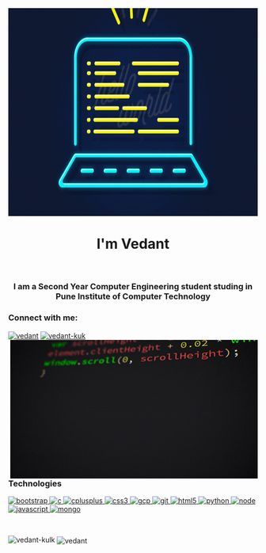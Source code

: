<img align="center" alt="GIF" src="hello.gif" width="838" height="420"/>
<h1 align="center">I'm Vedant</h1>
<br />
<h3 align="center">I am a Second Year Computer Engineering student studing in Pune Institute of Computer Technology</h3>


<h3 align="left">Connect with me:</h3>
<p align="left" >
<a href="https://twitter.com/VedantK68073869" target="blank"><img align="center" src="https://img.icons8.com/color/64/000000/twitter--v1.png" alt="vedant" height="50" width="50"></a>
<a href="https://www.linkedin.com/in/vedant007/" target="blank"><img align="center" src="https://img.icons8.com/color/64/000000/linkedin.png" alt="vedant-kuk" height="50" width="50"/></a>

 <img align="right"  alt="GIF" src="giphy.gif" width="500" height="280" />
</p>



<h3 align="left">Technologies</h3>
<p align="left" > 
 <a href="https://getbootstrap.com" target="_blank"> <img src="https://img.icons8.com/color/48/4a90e2/bootstrap.png" alt="bootstrap" width="50" height="50"/> </a>
 <a href="https://www.cprogramming.com/" target="_blank"> <img src="https://img.icons8.com/color/48/000000/c-programming.png" alt="c" width="50" height="50" /> </a> 
 <a href="https://www.w3schools.com/cpp/" target="_blank"> <img src="https://img.icons8.com/ios-filled/50/4a90e2/c-plus-plus-logo.png" alt="cplusplus" width="50" height="50"/> </a>
 <a href="https://www.w3schools.com/css/" target="_blank"> <img src="https://img.icons8.com/ios-filled/50/4a90e2/css3.png" alt="css3" width="50" height="50"/> </a>
 <a href="https://cloud.google.com" target="_blank"> <img src="https://www.vectorlogo.zone/logos/google_cloud/google_cloud-icon.svg" alt="gcp" width="50" height="50"/> </a> 
 <a href="https://git-scm.com/" target="_blank"> <img src="https://www.vectorlogo.zone/logos/git-scm/git-scm-icon.svg" alt="git" width="50" height="50"/> </a> 
 <a href="https://www.w3schools.com/html/" target="_blank"> <img src="https://img.icons8.com/color/64/000000/html-5.png" alt="html5" width="50" height="50"/> </a>
 <a href="https://www.python.org" target="_blank"> <img src="https://img.icons8.com/color/48/000000/python.png" alt="python" width="50" height="50"/> </a> 
 <a href="https://nodejs.org/en/" target="_blank"> <img src="https://cdn.iconscout.com/icon/free/png-512/node-js-1174925.png" alt="node" width="50" height="50"/> </a> 
 <a href="https://www.w3schools.com/js/DEFAULT.asp" target="_blank"> <img src="https://i.pinimg.com/originals/98/0b/a0/980ba07956ccfdf81b5060b1795cdcad.png" alt="javascript" width="50" height="50"/> </a> 
<a href="https://www.mongodb.com/2" target="_blank"> <img src="https://cdn.icon-icons.com/icons2/2415/PNG/512/mongodb_plain_wordmark_logo_icon_146423.png" alt="mongo" width="50" height="50"/> </a> 
  
</p>
<br />
<p><img align="left" src="https://github-readme-stats.vercel.app/api/top-langs/?username=vedant-kulk&layout=compact&hide=html" alt="vedant-kulk" /></p>

<p>&nbsp;<img align="center" src="https://github-readme-stats.vercel.app/api?username=vedant-kulk&show_icons=true&count_private=true" alt="vedant" width="50%"/></p>